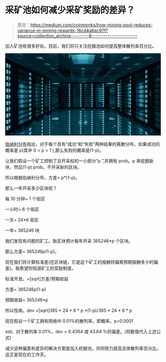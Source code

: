 # 采矿池如何减少采矿奖励的差异？

> 原文：<https://medium.com/coinmonks/how-mining-pool-reduces-variance-in-mining-rewards-16cd4a6ec97f?source=collection_archive---------8----------------------->

加入矿池有很多好处。目前，我们将只关注挖掘池如何提高整体散列率百分比。

![](img/8f3c6dc4b1a4ef1de536939fe2a92929.png)

[伯纳利分布](http://www.statisticshowto.com/bernoulli-distribution/)指出，对于每个具有“成功”和“失败”两种结果的离散分布，如果成功的概率是 p(其中 0 < p < 1 ),那么失败的概率是(1-p)。

让我们假设一个矿工控制了总开采权的一小部分“p ”,并拥有 prob。p 来挖掘新块，然后(1-p) prob。不开采新的区块。

所以根据伯纳利分布，方差= p*(1-p)。

那么一年开采多少区块呢？

每 10 分钟= 1 个街区

一小时= 6 个街区

一天= 24*6 街区

一年= 365*24*6 块

我们发现有问题的矿工。新区块预计每年开采 365*24*6*p 个区块。

那么方差= 365*24*6*p*(1-p)。

现在我们将计算标准差(在区块链，它是这个矿工的报酬将偏离预期报酬多少的偏差)。我希望你知道矿工的奖励制度。

标准开发。=[sqrt]方差/预期收益

方差= 365*24*6*p*(1-p)

预期收益= 365*24*6*p

所以性病。dev =[sqrt]365 * 24 * 6 * p *(1-p)/365 * 24 * 6 * p

现在假设一个矿工拥有网络中 0.01%的散列率，即概率。p=0.0001

std。对于散列率 0.01%，dev = 0.4364 或 43.64 %的偏差。(将数值代入上述公式)

减少这种偏差和差异的解决方案是加入挖掘池，共同努力提高总体散列率百分比，这正是现在的工作天。